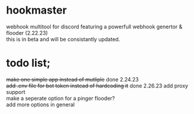 # hookmaster
webhook multitool for discord featuring a powerfull webhook genertor & flooder (2.22.23)  
this is in beta and will be consistantly updated.
# todo list;
~~make one simple app instead of mutliple~~ done 2.24.23  
~~add .env file for bot token instead of hardcoding it~~ done 2.26.23
add proxy support  
make a seperate option for a pinger flooder?  
add more options in general  
